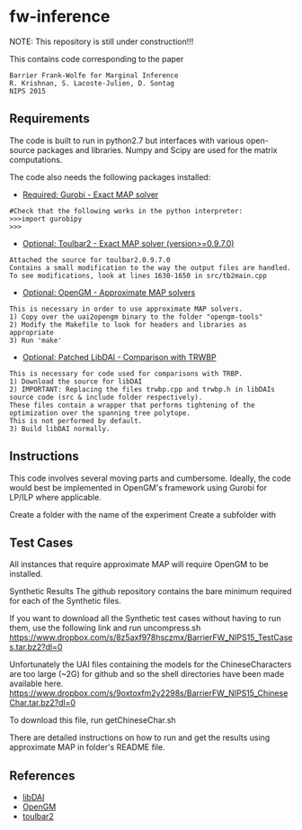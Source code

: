 # fw-inference

NOTE: This repository is still under construction!!!


This contains code corresponding to the paper
```
Barrier Frank-Wolfe for Marginal Inference
R. Krishnan, S. Lacoste-Julien, D. Sontag
NIPS 2015
```
## Requirements
The code is built to run in python2.7 but interfaces with various open-source packages and libraries. 
Numpy and Scipy are used for the matrix computations. 

The code also needs the following packages installed:
* [Required: Gurobi - Exact MAP solver](http://www.gurobi.com/)

```
#Check that the following works in the python interpreter:
>>>import gurobipy
>>>
```
* [Optional: Toulbar2 - Exact MAP solver (version>=0.9.7.0)](https://mulcyber.toulouse.inra.fr/projects/toulbar2/)
```
Attached the source for toulbar2.0.9.7.0 
Contains a small modification to the way the output files are handled.
To see modifications, look at lines 1630-1650 in src/tb2main.cpp
```


* [Optional: OpenGM - Approximate MAP solvers](http://hci.iwr.uni-heidelberg.de/opengm2/)
```
This is necessary in order to use approximate MAP solvers. 
1) Copy over the uai2opengm binary to the folder "opengm-tools" 
2) Modify the Makefile to look for headers and libraries as appropriate
3) Run 'make'
```

* [Optional: Patched LibDAI - Comparison with TRWBP](https://staff.fnwi.uva.nl/j.m.mooij/libDAI/)
```
This is necessary for code used for comparisons with TRBP. 
1) Download the source for libDAI
2) IMPORTANT: Replacing the files trwbp.cpp and trwbp.h in libDAIs source code (src & include folder respectively). 
These files contain a wrapper that performs tightening of the optimization over the spanning tree polytope. 
This is not performed by default.
3) Build libDAI normally. 
```


## Instructions
This code involves several moving parts and cumbersome. 
Ideally, the code would best be implemented in OpenGM's framework using Gurobi for LP/ILP where applicable. 

Create a folder with the name of the experiment
Create a subfolder with 

## Test Cases
All instances that require approximate MAP will require OpenGM to be installed.

Synthetic Results
The github repository contains the bare minimum required for each of the Synthetic files.



If you want to download all the Synthetic test cases without having to run them, 
use the following link and run uncompress.sh
https://www.dropbox.com/s/8z5axf978hsczmx/BarrierFW_NIPS15_TestCases.tar.bz2?dl=0

Unfortunately the UAI files containing the models for the ChineseCharacters are too large (~2G) for github
and so the shell directories have been made available here. 
https://www.dropbox.com/s/9oxtoxfm2y2298s/BarrierFW_NIPS15_ChineseChar.tar.bz2?dl=0

To download this file, run getChineseChar.sh

There are detailed instructions on how to run and get the results using approximate MAP in folder's README file.


## References
- [libDAI](https://staff.fnwi.uva.nl/j.m.mooij/libDAI/)
- [OpenGM](http://hci.iwr.uni-heidelberg.de/opengm2/)
- [toulbar2](https://mulcyber.toulouse.inra.fr/)
